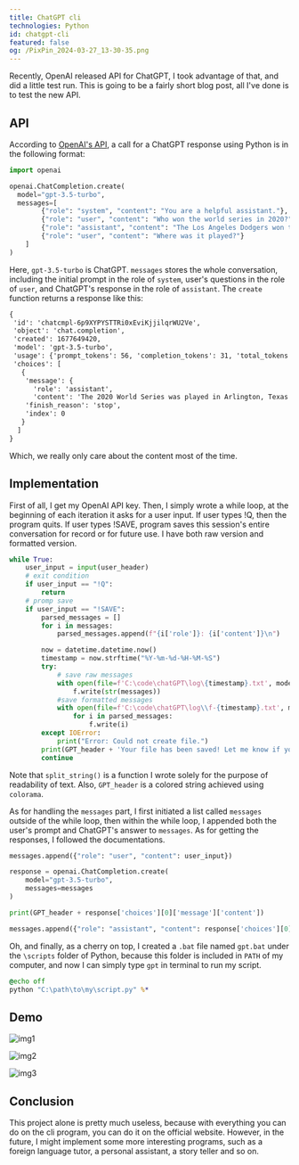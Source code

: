 ```yaml
---
title: ChatGPT cli
technologies: Python
id: chatgpt-cli
featured: false
og: /PixPin_2024-03-27_13-30-35.png
---
```


Recently, OpenAI released API for ChatGPT, I took advantage of that, and did a little test run. This is going to be a fairly short blog post, all I've done is to test the new API.

## API

According to [OpenAI's API](https://platform.openai.com/docs/guides/chat/introduction), a call for a ChatGPT response using Python is in the following format:

```python
import openai

openai.ChatCompletion.create(
  model="gpt-3.5-turbo",
  messages=[
        {"role": "system", "content": "You are a helpful assistant."},
        {"role": "user", "content": "Who won the world series in 2020?"},
        {"role": "assistant", "content": "The Los Angeles Dodgers won the World Series in 2020."},
        {"role": "user", "content": "Where was it played?"}
    ]
)
```

Here, `gpt-3.5-turbo` is ChatGPT. `messages` stores the whole conversation, including the initial prompt in the role of `system`, user's questions in the role of `user`, and ChatGPT's response in the role of `assistant`. The `create` function returns a response like this:

```txt
{
 'id': 'chatcmpl-6p9XYPYSTTRi0xEviKjjilqrWU2Ve',
 'object': 'chat.completion',
 'created': 1677649420,
 'model': 'gpt-3.5-turbo',
 'usage': {'prompt_tokens': 56, 'completion_tokens': 31, 'total_tokens': 87},
 'choices': [
   {
    'message': {
      'role': 'assistant',
      'content': 'The 2020 World Series was played in Arlington, Texas at the Globe Life Field, which was the new home stadium for the Texas Rangers.'},
    'finish_reason': 'stop',
    'index': 0
   }
  ]
}
```

Which, we really only care about the content most of the time.

## Implementation

First of all, I get my OpenAI API key. Then, I simply wrote a while loop, at the beginning of each iteration it asks for a user input. If user types !Q, then the program quits. If user types !SAVE, program saves this session's entire conversation for record or for future use. I have both raw version and formatted version.

```python
while True:
    user_input = input(user_header)
    # exit condition
    if user_input == "!Q":
        return
    # promp save
    if user_input == "!SAVE":
        parsed_messages = []
        for i in messages:
            parsed_messages.append(f"{i['role']}: {i['content']}\n")

        now = datetime.datetime.now()
        timestamp = now.strftime("%Y-%m-%d-%H-%M-%S")
        try:
            # save raw messages
            with open(file=f'C:\code\chatGPT\log\{timestamp}.txt', mode='w', encoding='utf-8') as f:
                f.write(str(messages))
            #save formatted messages
            with open(file=f'C:\code\chatGPT\log\\f-{timestamp}.txt', mode='w', encoding='utf-8') as f:
                for i in parsed_messages:
                    f.write(i)
        except IOError:
            print("Error: Could not create file.")
        print(GPT_header + 'Your file has been saved! Let me know if you need any further assistance.')
        continue
```

Note that `split_string()` is a function I wrote solely for the purpose of readability of text. Also, `GPT_header` is a colored string achieved using `colorama`.

As for handling the `messages` part, I first initiated a list called `messages` outside of the while loop, then within the while loop, I appended both the user's prompt and ChatGPT's answer to `messages`. As for getting the responses, I followed the documentations.

```python
messages.append({"role": "user", "content": user_input})

response = openai.ChatCompletion.create(
    model="gpt-3.5-turbo",
    messages=messages
)

print(GPT_header + response['choices'][0]['message']['content'])

messages.append({"role": "assistant", "content": response['choices'][0]['message']['content']})
```

Oh, and finally, as a cherry on top, I created a `.bat` file named `gpt.bat` under the `\scripts` folder of Python, because this folder is included in `PATH` of my computer, and now I can simply type `gpt` in terminal to run my script.

```bat
@echo off
python "C:\path\to\my\script.py" %*
```

## Demo

![img1](https://i3.lensdump.com/i/TBTjCq.png)

![img2](https://i1.lensdump.com/i/TBTWhD.png)

![img3](https://i.lensdump.com/i/TBTAY0.png)

## Conclusion

This project alone is pretty much useless, because with everything you can do on the cli program, you can do it on the official website. However, in the future, I might implement some more interesting programs, such as a foreign language tutor, a personal assistant, a story teller and so on.
